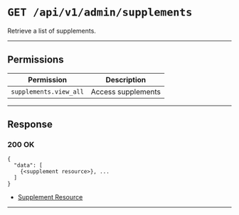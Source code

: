 # `GET /api/v1/admin/supplements`

Retrieve a list of supplements.


---

## Permissions
| Permission               | Description         |
|--------------------------|---------------------|
| `supplements.view_all`   | Access supplements  |

---

## Response

### 200 OK
```
{
  "data": [
    {<supplement resource>}, ...
  ]
}
```
- [Supplement Resource](supplement_resource.md)

---

